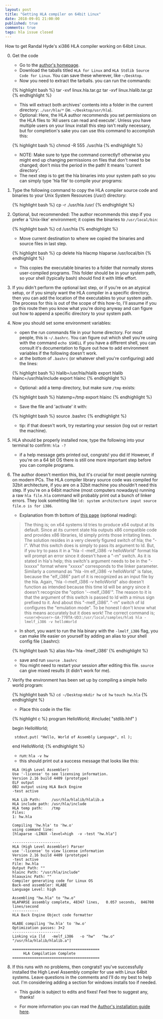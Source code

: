 ```yaml
---
layout: post
title: "Getting HLA compiler on 64bit Linux"
date: 2018-09-01 21:00:00
published: true
comments: true
tags: hla issue closed
---
```


How to get Randal Hyde's xi386 HLA compiler working on 64bit Linux.

0. Get the code
    - Go to the [author's homepage][hla-homepage].
    - Download the taballs titled `HLA for Linux` and `HLA Stdlib Source Code for Linux`. You can save these wherever, like `~/Desktop`.
    - Now you need to extract the tarballs. you can run the commands:
  
    {% highlight bash %}
    tar -xvf linux.hla.tar.gz
    tar -xvf linux.hlalib.tar.gz
    {% endhighlight %}

    - This will extract both archives' contents into a folder in the current directory: `./usr/hla/*` (ie. `~/Desktop/usr/hla`).
    - Optional: Here, the HLA author recommends you set permissions on the HLA files to 'All users can read and execute'. Unless you have multiple users on your linux install this step isn't really necessary, but for completion's sake you can use this command to accomplish this:
  
    {% highlight bash %}
    chmod -R 555 ./usr/hla
    {% endhighlight %}

    - NOTE: Make sure to type the command correctly!! otherwise you might end up changing permissions on files that don't need to be changed; don't miss the period in the path! It means 'current directory'.  
    - The next step is to get the hla binaries into your system path so you can simply type 'hla file' to compile your programs:
  
1. Type the following command to copy the HLA compiler source code and binaries to your Unix System Resources (/usr/) directory:

    {% highlight bash %}
    cp -r ./usr/hla /usr/
    {% endhighlight %}

2. Optional, but recommended: The author recommends this step if you prefer a 'Unix-like' environment; it copies the binaries to `/usr/local/bin`:
  
    {% highlight bash %}
    cd /usr/hla
    {% endhighlight %}

    - Move current destination to where we copied the binaries and source files in last step.
    
    {% highlight bash %}
    cp delete hla hlacmp hlaparse /usr/local/bin
    {% endhighlight %}

    - This copies the executable binaries to a folder that normally stores user-compiled programs. This folder should be in your system path, so your shell (typically bash) should find it with little effort.
  
3. If you didn't perform the optional last step, or if you're on an atypical setup, or if you simply want the HLA compiler in a specific directory, then you can add the location of the executables to your system path. The process for this is out of the scope of this how-to, I'll assume if you go this route then you know what you're doing anyway and can figure out how to append a specific directory to your system path.

4. Now you should set some environment variables:
    - open the run commands file in your home directory. For most people, this is `~/.bashrc`. You can figure out which shell you're using with the command `echo $SHELL` if you have a different shell, you can consult it's documentation to figure out how to add environment variables if the following doesn't work.
    - at the bottom of `.bashrc` (or whatever shell you're configuring) add the lines:
     
    {% highlight bash %}
    hlalib=/usr/hla/hlalib
    export hlalib
    hlainc=/usr/hla/include
    export hlainc
    {% endhighlight %}

    - Optional: add a temp directory, but make sure `/tmp` exists:
  
    {% highlight bash %}
    hlatemp=/tmp
    export hlainc
    {% endhighlight %}

    - Save the file and 'activate' it with:
     
    {% highlight bash %}
    source .bashrc
    {% endhighlight %}

    - tip: if that doesn't work, try restarting your session (log out or restart the machine).
  
5. HLA should be properly installed now, type the following into your terminal to confirm: `hla -?`
    - if a help message gets printed out, congrats! you did it! However, if you're on a 64 bit OS there is still one more important step before you can compile programs.

6. The author doesn't mention this, but it's crucial for most people running on modern PCs. The HLA compiler library source code was compiled for 32bit architecture, if you are on a 32bit machine you shouldn't need this step. If you're on a 64bit machine (most computers nowadays) running a raw `hla file.hla` command will probably print out a bunch of linker errors. They look somehting like `ld: system architecture input source file.o is for i386`.
    - Explanation from th bottom of [this page][64bit-hla] (optional reading):

    >The thing is; on x64 systems ld tries to produce x64 output at its default. Since at its current state hla outputs x86 compatible code and provides x86 libraries, ld simply prints those irritating lines.
    >The solution resides in a very cleverly figured switch of hla; the "-l". What this switch does is simply to pass its argument to ld. But, if you try to pass it in a "hla -l -melf_i386 -v helloWorld" format hla will prompt an error since it doesn't have a "-m" switch. As it is stated in hla's help; this switch's argument needs to be in the "-lxxxxx" format where "xxxxx" corresponds to the linker parameter. Similarly a command as "hla -lm elf_i386 -v helloWorld" is false, because the "elf_i386" part of it is recognized as an input file by the hla. Again, "hla -l-melf_i386 -v helloWorld" also doesn't function as intended because this time ld will be angry since it doesn't recognize the "option '--melf_i386'". The reason to it is that the argument of this switch is passed to ld with a minus sign prefixed to it.
    > And about this "-melf_i386". "-m" switch of ld configures the "emulation mode". To be honest I don't know what this means accurately but it does work!
    > The correct command is;
    > `<user>@<user>-GA-770TA-UD3:/usr/local/samples/hla$ hla -lmelf_i386 -v helloWorld`
  
    - In short, you want to run the hla binary with the `-lmelf_i386` flag, you can make life easier on yourself by adding an alias to your shell config file (.bashrc):
  
    {% highlight bash %}
    alias hla='hla -lmelf_i386'
    {% endhighlight %}

    - save and run `source .bashrc`
    - You might need to restart your session after editing this file. `source` can give mixed results (it didn't work for me).
    
7. Verify the environment has been set up by compiling a simple hello world program: 

    {% highlight bash %}
    `cd ~/Desktop`
    `mkdir hw`
    `cd hw`
    `touch hw.hla`
    {% endhighlight %}

    - Place this code in the file:
  
    {% highlight c %}
    program HelloWorld;
    #include( "stdlib.hhf" )

    begin HelloWorld;

        stdout.put( "Hello, World of Assembly Language", nl );

    end HelloWorld;
    {% endhighlight %}

    - run: `hla -v hw`
    - this should print out a success message that looks like this:
    
    ```
    HLA (High Level Assembler)
    Use '-license' to see licensing information.
    Version 2.16 build 4409 (prototype)
    ELF output
    OBJ output using HLA Back Engine
    -test active

    HLA Lib Path:     /usr/hla/hlalib/hlalib.a
    HLA include path: /usr/hla/include
    HLA temp path:    /tmp
    Files:
    1: hw.hla

    Compiling 'hw.hla' to 'hw.o'
    using command line:
    [hlaparse -LINUX -level=high  -v -test "hw.hla"]

    ----------------------
    HLA (High Level Assembler) Parser
    use '-license' to view license information
    Version 2.16 build 4409 (prototype)
    -test active
    File: hw.hla
    Output Path: ""
    hlainc Path: "/usr/hla/include"
    hlaauxinc Path: ""
    Compiler generating code for Linux OS
    Back-end assembler: HLABE
    Language Level: high

    Assembling "hw.hla" to "hw.o"
    HLAPARSE assembly complete, 48347 lines,   0.057 seconds,  846708 lines/second
    ------------
    HLA Back Engine Object code formatter

    HLABE compiling 'hw.hla' to 'hw.o'
    Optimization passes: 3+2
    ----------------------
    Linking via [ld   -melf_i386   -o "hw"   "hw.o" "/usr/hla/hlalib/hlalib.a"]

    ========================================
         HLA Compilation Complete
    ========================================
    ```

8. If this runs with no problems, then congrats!! you've successfully installed the High Level Assembly compiler for use with Linux 64bit systems. Leave questions in the comments and I'll do my best to help out. I'm considering adding a section for windows installs too if needed.
    
    - This guide is subject to edits and fixes! Feel free to suggest any, thanks!

    - For more information you can read the [Author's installation guide here][hla-homepage].
    
[hla-homepage]: http://www.plantation-productions.com/Webster/HighLevelAsm/LInuxDownload.html
[64bit-hla]: http://www.masmforum.com/board/index.php?PHPSESSID=8d46cd4ecb1688be429ab49694ec53e6&topic=17138.0;wap2
